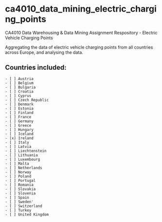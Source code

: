 # ca4010_data_mining_electric_charging_points

CA4010 Data Warehousing &amp; Data Mining Assignment Respository - Electric Vehicle Charging Points

Aggregating the data of electric vehicle charging points from all countries across Europe, and analysing the data.

## Countries included:

    - [ ] Austria
    - [ ] Belgium
    - [ ] Bulgaria
    - [ ] Croatia
    - [ ] Cyprus
    - [ ] Czech Republic
    - [ ] Denmark
    - [ ] Estonia
    - [ ] Finland
    - [ ] France
    - [ ] Germany
    - [ ] Greece
    - [ ] Hungary
    - [ ] Iceland
    - [x] Ireland
    - [ ] Italy
    - [ ] Latvia
    - [ ] Liechtenstein
    - [ ] Lithuania
    - [ ] Luxembourg
    - [ ] Malta
    - [ ] Netherlands
    - [ ] Norway
    - [ ] Poland
    - [ ] Portugal
    - [ ] Romania
    - [ ] Slovakia
    - [ ] Slovenia
    - [ ] Spain
    - [ ] Sweden'
    - [ ] Switzerland
    - [ ] Turkey
    - [ ] United Kingdom

